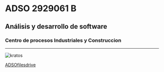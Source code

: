 # ADSO 2929061 B
## Análisis y desarrollo de software 
### Centro de procesos Industriales y Construccion 
---

![kratos](https://tinyurl.com/4kdx59h3)

[ADSOfilesdrive](https://tinyurl.com/wnkk334u)

